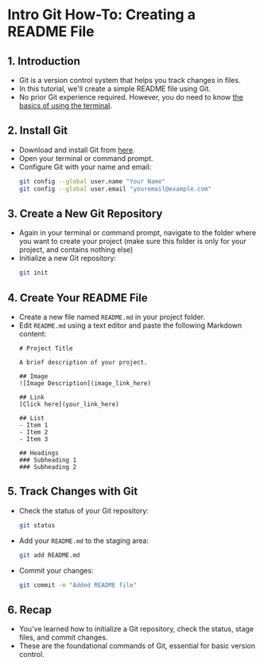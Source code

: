# Intro Git How-To: Creating a README File

## 1. Introduction
- Git is a version control system that helps you track changes in files.
- In this tutorial, we'll create a simple README file using Git.
- No prior Git experience required. However, you do need to know [the basics of using the terminal](https://github.com/avidrucker/how-to-command-line).

## 2. Install Git
- Download and install Git from [here](https://git-scm.com/book/en/v2/Getting-Started-Installing-Git).
- Open your terminal or command prompt.
- Configure Git with your name and email:
  ```bash
  git config --global user.name "Your Name"
  git config --global user.email "youremail@example.com"
  ```

## 3. Create a New Git Repository
- Again in your terminal or command prompt, navigate to the folder where you want to create your project (make sure this folder is only for your project, and contains nothing else)
- Initialize a new Git repository:
  ```bash
  git init
  ```

## 4. Create Your README File
- Create a new file named `README.md` in your project folder.
- Edit `README.md` using a text editor and paste the following Markdown content:
  ```
  # Project Title

  A brief description of your project.

  ## Image
  ![Image Description](image_link_here)

  ## Link
  [Click here](your_link_here)

  ## List
  - Item 1
  - Item 2
  - Item 3

  ## Headings
  ### Subheading 1
  ### Subheading 2
  ```

## 5. Track Changes with Git
- Check the status of your Git repository:
  ```bash
  git status
  ```
- Add your `README.md` to the staging area:
  ```bash
  git add README.md
  ```
- Commit your changes:
  ```bash
  git commit -m "Added README file"
  ```

## 6. Recap
- You've learned how to initialize a Git repository, check the status, stage files, and commit changes.
- These are the foundational commands of Git, essential for basic version control.
